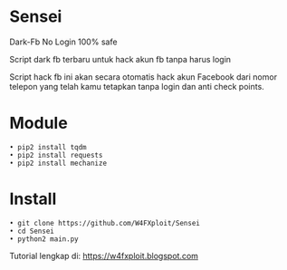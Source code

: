 # Sensei
Dark-Fb No Login 100% safe

Script dark fb terbaru untuk hack akun fb tanpa harus login

Script hack fb ini akan secara otomatis hack akun Facebook dari nomor telepon yang telah kamu tetapkan tanpa login dan anti check points.
# Module
```
• pip2 install tqdm
• pip2 install requests
• pip2 install mechanize
```
# Install
```
• git clone https://github.com/W4FXploit/Sensei
• cd Sensei
• python2 main.py
```
Tutorial lengkap di:
https://w4fxploit.blogspot.com


